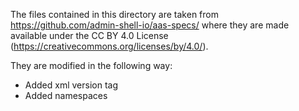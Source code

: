 The files contained in this directory are taken from https://github.com/admin-shell-io/aas-specs/ where they are made available under the CC BY 4.0 License (https://creativecommons.org/licenses/by/4.0/).

They are modified in the following way:
- Added xml version tag
- Added namespaces